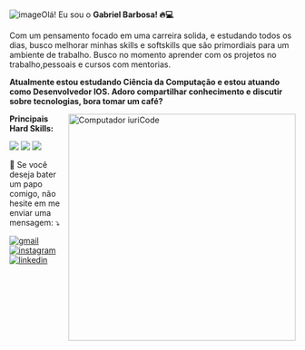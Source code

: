 ![image](https://github.com/GabrielBarbosa007/GabrielBarbosa007/assets/86196288/8f1261f4-8658-4261-aab1-ba95c1afc5d1)Olá! Eu sou o  <b> Gabriel Barbosa! 🔥💻</b>

Com um pensamento focado em uma carreira solida, e estudando todos os dias, busco melhorar minhas skills e softskills que são primordiais para um ambiente de trabalho. Busco no momento aprender com  os projetos no trabalho,pessoais e cursos com mentorias. 

<b>Atualmente estou estudando Ciência da Computação  e estou atuando como Desenvolvedor IOS. Adoro compartilhar conhecimento e discutir sobre tecnologias, bora tomar um café?</b>

<img src="https://raw.githubusercontent.com/MicaelliMedeiros/micaellimedeiros/master/image/computer-illustration.png" min-width="400px" max-width="400px" width="400px" align="right" alt="Computador iuriCode">

<div>
  
<b> Principais Hard Skills: </b>

 <img src="https://img.icons8.com/color/48/000000/html-5--v1.png"/>
 <img src="https://img.icons8.com/color/48/000000/css3.png"/>
 <img src="https://img.icons8.com/color/48/000000/swift.png"/>

 

  



   
  <p align="left">
  💌 Se você deseja bater um papo comigo, não hesite em me enviar uma mensagem: ⤵️
</p>

  
  <a href="mailto:gb82297@gmail.com"> <img src="https://img.shields.io/badge/Gmail-D14836?style=for-the-badge&logo=gmail&logoColor=white" alt="gmail" > </a>
  <a href="https://www.instagram.com/gaabrielbarbosa__/"> <img src="https://img.shields.io/badge/Instagram-E4405F?style=for-the-badge&logo=instagram&logoColor=white" alt="instagram" > </a>
  <a href="https://www.linkedin.com/in/gabriel-barbosa-382885144/"> <img src="https://img.shields.io/badge/LinkedIn-0077B5?style=for-the-badge&logo=linkedin&logoColor=white" alt="linkedin" > </a>
<br>
  </div>

